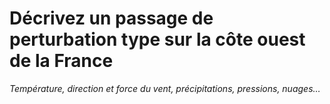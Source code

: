 # Décrivez un passage de perturbation type sur la côte ouest de la France
*Température, direction et force du vent, précipitations, pressions, nuages…*
